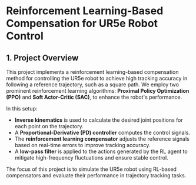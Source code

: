 # **Reinforcement Learning-Based Compensation for UR5e Robot Control**

## **1. Project Overview**
This project implements a reinforcement learning-based compensation method for controlling the UR5e robot to achieve high tracking accuracy in following a reference trajectory, such as a square path. We employ two prominent reinforcement learning algorithms: **Proximal Policy Optimization (PPO)** and **Soft Actor-Critic (SAC)**, to enhance the robot's performance.

In this setup:
- **Inverse kinematics** is used to calculate the desired joint positions for each point on the trajectory.
- A **Proportional-Derivative (PD) controller** computes the control signals.
- The **reinforcement learning compensator** adjusts the reference signals based on real-time errors to improve tracking accuracy.
- A **low-pass filter** is applied to the actions generated by the RL agent to mitigate high-frequency fluctuations and ensure stable control.

The focus of this project is to simulate the UR5e robot using RL-based compensators and evaluate their performance in trajectory tracking tasks.

